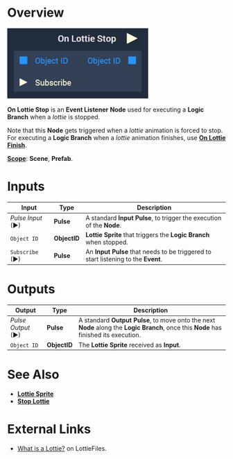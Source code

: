 # Overview

![The On Lottie Stop Node.](../../../.gitbook/assets/node-on-lottie-stop.png)

**On Lottie Stop** is an **Event Listener** **Node** used for executing a **Logic Branch** when a *lottie* is stopped.

Note that this **Node** gets triggered when a *lottie* animation is forced to stop. For executing a **Logic Branch** when a *lottie* animation finishes, use [**On Lottie Finish**](on-lottie-finish.md).

[**Scope**](../../overview.md#scopes): **Scene**, **Prefab**.



# Inputs

|Input|Type|Description|
|---|---|---|
|*Pulse Input* (►)|**Pulse**|A standard **Input Pulse**, to trigger the execution of the **Node**.|
| `Object ID` | **ObjectID** | **Lottie Sprite** that triggers the **Logic Branch** when stopped. |
| `Subscribe` (►)|**Pulse** | An **Input Pulse** that needs to be triggered to start listening to the **Event**. |

# Outputs

|Output|Type|Description|
|---|---|---|
|*Pulse Output* (►)|**Pulse**|A standard **Output Pulse**, to move onto the next **Node** along the **Logic Branch**, once this **Node** has finished its execution.|
| `Object ID` | **ObjectID** | The **Lottie Sprite** received as **Input**. | 

# See Also

* [**Lottie Sprite**](../../../objects-and-types/scene-objects/lottie-sprite.md)
* [**Stop Lottie**](../../incari/lottie/stop-lottie.md)

# External Links

* [What is a Lottie?](https://lottiefiles.com/what-is-lottie) on LottieFiles.
